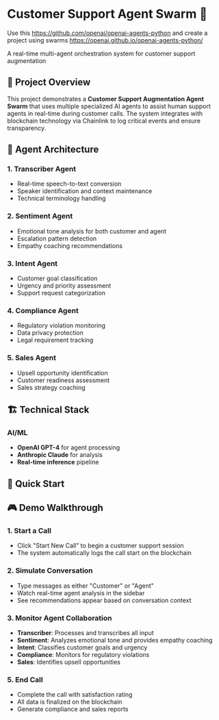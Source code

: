 # Customer Support Agent Swarm 🚀


Use this https://github.com/openai/openai-agents-python and create a project using swarms
https://openai.github.io/openai-agents-python/

A real-time multi-agent orchestration system for customer support augmentation

## 🎯 Project Overview

This project demonstrates a **Customer Support Augmentation Agent Swarm** that uses multiple specialized AI agents to assist human support agents in real-time during customer calls. The system integrates with blockchain technology via Chainlink to log critical events and ensure transparency.



## 🤖 Agent Architecture

### 1. **Transcriber Agent**
- Real-time speech-to-text conversion
- Speaker identification and context maintenance
- Technical terminology handling

### 2. **Sentiment Agent**
- Emotional tone analysis for both customer and agent
- Escalation pattern detection
- Empathy coaching recommendations

### 3. **Intent Agent**
- Customer goal classification
- Urgency and priority assessment
- Support request categorization

### 4. **Compliance Agent**
- Regulatory violation monitoring
- Data privacy protection
- Legal requirement tracking

### 5. **Sales Agent**
- Upsell opportunity identification
- Customer readiness assessment
- Sales strategy coaching

## 🏗️ Technical Stack



### AI/ML
- **OpenAI GPT-4** for agent processing
- **Anthropic Claude** for analysis
- **Real-time inference** pipeline

## 🚀 Quick Start




## 🎮 Demo Walkthrough

### 1. **Start a Call**
- Click "Start New Call" to begin a customer support session
- The system automatically logs the call start on the blockchain

### 2. **Simulate Conversation**
- Type messages as either "Customer" or "Agent"
- Watch real-time agent analysis in the sidebar
- See recommendations appear based on conversation context

### 3. **Monitor Agent Collaboration**
- **Transcriber**: Processes and transcribes all input
- **Sentiment**: Analyzes emotional tone and provides empathy coaching
- **Intent**: Classifies customer goals and urgency
- **Compliance**: Monitors for regulatory violations
- **Sales**: Identifies upsell opportunities



### 5. **End Call**
- Complete the call with satisfaction rating
- All data is finalized on the blockchain
- Generate compliance and sales reports


